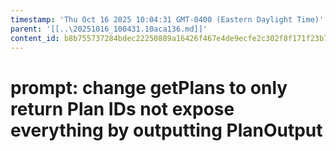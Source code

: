 ```yaml
---
timestamp: 'Thu Oct 16 2025 10:04:31 GMT-0400 (Eastern Daylight Time)'
parent: '[[..\20251016_100431.10aca136.md]]'
content_id: b8b755737284bdec22250889a16426f467e4de9ecfe2c302f8f171f23b74a01c
---
```


# prompt: change getPlans to only return Plan IDs not expose everything by outputting PlanOutput
